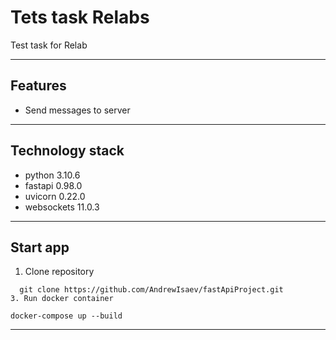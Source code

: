 # Tets task Relabs
Test task for Relab
***
## Features
 - Send messages to server
***
## Technology stack
- python 3.10.6
- fastapi 0.98.0
- uvicorn 0.22.0
- websockets 11.0.3
***
## Start app
1. Clone repository
  ```
    git clone https://github.com/AndrewIsaev/fastApiProject.git
3. Run docker container
   ```
    docker-compose up --build
***

